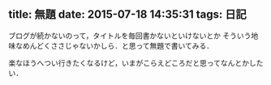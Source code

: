 title: 無題
date: 2015-07-18 14:35:31
tags: 日記
---

ブログが続かないのって，タイトルを毎回書かないといけないとか
そういう地味なめんどくささじゃないかしら．と思って無題で書いてみる．

楽なほうへつい行きたくなるけど，いまがこらえどころだと思ってなんとかしたい．

